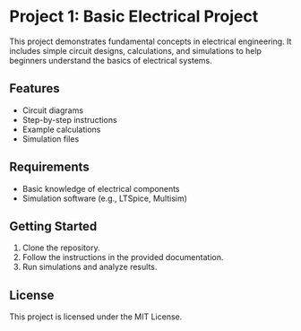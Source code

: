 # Project 1: Basic Electrical Project

This project demonstrates fundamental concepts in electrical engineering. It includes simple circuit designs, calculations, and simulations to help beginners understand the basics of electrical systems.

## Features

- Circuit diagrams
- Step-by-step instructions
- Example calculations
- Simulation files

## Requirements

- Basic knowledge of electrical components
- Simulation software (e.g., LTSpice, Multisim)

## Getting Started

1. Clone the repository.
2. Follow the instructions in the provided documentation.
3. Run simulations and analyze results.

## License

This project is licensed under the MIT License.
